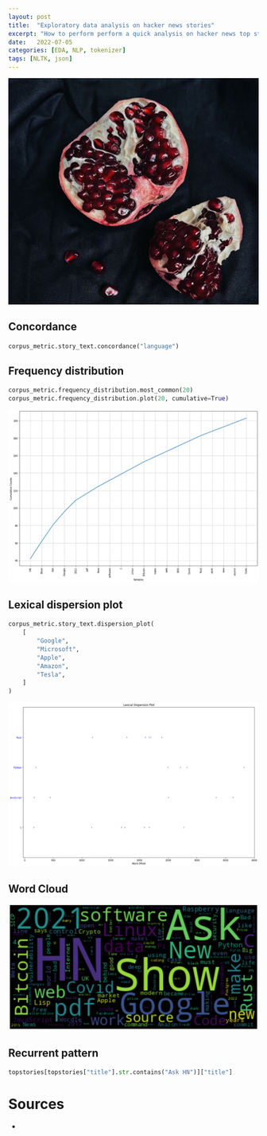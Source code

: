 ```yaml
---
layout: post
title:  "Exploratory data analysis on hacker news stories"
excerpt: "How to perform perform a quick analysis on hacker news top stories with NLTK"
date:   2022-07-05
categories: [EDA, NLP, tokenizer]
tags: [NLTK, json]
---
```


![Original fruit](/assets/2022-07-05/pexels-irina-kaminskaya-12633634.jpg)


## Concordance
```python
corpus_metric.story_text.concordance("language")
```

## Frequency distribution
```python
corpus_metric.frequency_distribution.most_common(20)
corpus_metric.frequency_distribution.plot(20, cumulative=True)
```

![alt](/assets/2022-07-05/frequency-distribution.png)

## Lexical dispersion plot

```python
corpus_metric.story_text.dispersion_plot(
    [
        "Google",
        "Microsoft",
        "Apple",
        "Amazon",
        "Tesla",
    ]
)
```

![alt](/assets/2022-07-05/lexical-dispersion-plot.png)

## Word Cloud

![alt](/assets/2022-07-05/word-cloud.png)

## Recurrent pattern

```python
topstories[topstories["title"].str.contains("Ask HN")]["title"]
```


# Sources
* 